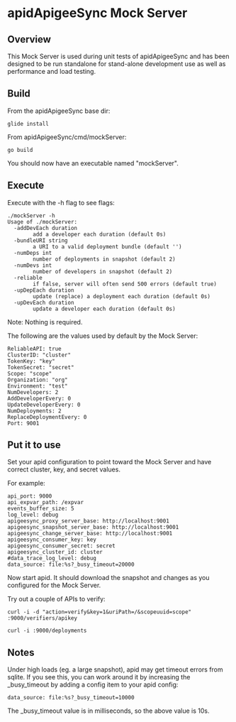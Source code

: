 # apidApigeeSync Mock Server

## Overview

This Mock Server is used during unit tests of apidApigeeSync and has been designed to be run standalone
for stand-alone development use as well as performance and load testing. 

## Build

From the apidApigeeSync base dir: 
 
    glide install

From apidApigeeSync/cmd/mockServer:

    go build
    
You should now have an executable named "mockServer". 

## Execute

Execute with the -h flag to see flags: 

    ./mockServer -h
    Usage of ./mockServer:
      -addDevEach duration
            add a developer each duration (default 0s)
      -bundleURI string
            a URI to a valid deployment bundle (default '')
      -numDeps int
            number of deployments in snapshot (default 2)
      -numDevs int
            number of developers in snapshot (default 2)
      -reliable
            if false, server will often send 500 errors (default true)
      -upDepEach duration
            update (replace) a deployment each duration (default 0s)
      -upDevEach duration
            update a developer each duration (default 0s)         

Note: Nothing is required. 

The following are the values used by default by the Mock Server: 

    ReliableAPI: true
    ClusterID: "cluster"
    TokenKey: "key"
    TokenSecret: "secret"
    Scope: "scope"
    Organization: "org"
    Environment: "test"
    NumDevelopers: 2
    AddDeveloperEvery: 0
    UpdateDeveloperEvery: 0
    NumDeployments: 2
    ReplaceDeploymentEvery: 0
    Port: 9001

## Put it to use

Set your apid configuration to point toward the Mock Server and have correct cluster, key, and secret values. 

For example:

    api_port: 9000
    api_expvar_path: /expvar
    events_buffer_size: 5
    log_level: debug
    apigeesync_proxy_server_base: http://localhost:9001
    apigeesync_snapshot_server_base: http://localhost:9001
    apigeesync_change_server_base: http://localhost:9001
    apigeesync_consumer_key: key
    apigeesync_consumer_secret: secret
    apigeesync_cluster_id: cluster
    #data_trace_log_level: debug
    data_source: file:%s?_busy_timeout=20000

Now start apid. It should download the snapshot and changes as you configured for the Mock Server.

Try out a couple of APIs to verify:

    curl -i -d "action=verify&key=1&uriPath=/&scopeuuid=scope" :9000/verifiers/apikey
    
    curl -i :9000/deployments

## Notes

Under high loads (eg. a large snapshot), apid may get timeout errors from sqlite. 
If you see this, you can work around it by increasing the _busy_timeout by adding a config item to your apid config:

    data_source: file:%s?_busy_timeout=10000

The _busy_timeout value is in milliseconds, so the above value is 10s.
